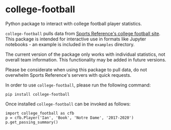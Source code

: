 # college-football

Python package to interact with college football player statistics.

`college-football` pulls data from [Sports Reference's college football site](https://www.sports-reference.com/cfb). This package is intended for interactive use in formats like Jupyter notebooks - an example is included in the `examples` directory.

The current version of the package only works with individual statistics, not overall team information. This functionality may be added in future versions.

Please be considerate when using this package to pull data, do not overwhelm Sports Reference's servers with quick requests.

In order to use `college-football`, please run the following command:
```
pip install college-football
```

Once installed `college-football` can be invoked as follows:
```
import college_football as cfb
p = cfb.Player('Ian', 'Book', 'Notre Dame', '2017-2020')
p.get_passing_summary()
```
